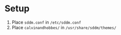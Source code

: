 # Setup

1. Place `sddm.conf` in `/etc/sddm.conf`
2. Place `calvinandhobbes/` in `/usr/share/sddm/themes/`
